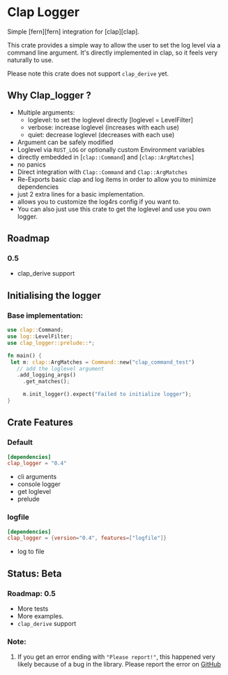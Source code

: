 # Clap Logger

Simple [fern][fern] integration for [clap][clap].

This crate provides a simple way to allow the user to set the log level via a command line argument.
It's directly implemented in clap, so it feels very naturally to use.

Please note this crate does not support `clap_derive` yet.

## Why Clap_logger ?

-  Multiple arguments:
   -  loglevel: to set the loglevel directly [loglevel = LevelFilter]
   -  verbose: increase loglevel (increases with each use)
   -  quiet: decrease loglevel (decreases with each use)
-  Argument can be safely modified
-  Loglevel via `RUST_LOG` or optionally custom Environment variables
-  directly embedded in [`clap::Command`] and [`clap::ArgMatches`]
-  no panics
-  Direct integration with `Clap::Command` and `Clap::ArgMatches`
-  Re-Exports basic clap and log items in order to allow you to minimize dependencies
-  just 2 extra lines for a basic implementation.
-  allows you to customize the log4rs config if you want to.
-  You can also just use this crate to get the loglevel and use you own logger.

## Roadmap

### 0.5

-  clap_derive support

## Initialising the logger

### Base implementation:

```rust
use clap::Command;
use log::LevelFilter;
use clap_logger::prelude::*;

fn main() {
 let m: clap::ArgMatches = Command::new("clap_command_test")
   // add the loglevel argument
   .add_logging_args()
	 .get_matches();

	 m.init_logger().expect("Failed to initialize logger");
}
```

## Crate Features

### Default

```toml
[dependencies]
clap_logger = "0.4"
```

-  cli arguments
-  console logger
-  get loglevel
-  prelude

### logfile

```toml
[dependencies]
clap_logger = {version="0.4", features=["logfile"]}
```

-  log to file

## Status: Beta

### Roadmap: 0.5

-  More tests
-  More examples.
-  `clap_derive` support

### Note:

1. If you get an error ending with `"Please report!"`, this happened very likely because of a bug in the library.
   Please report the error on [GitHub](https://github.com/LeSnake04/clap_logger/issues)